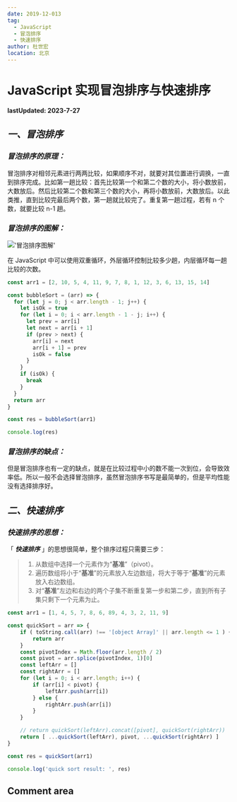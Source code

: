 ```yaml
---
date: 2019-12-013
tag:
  - JavaScript
  - 冒泡排序
  - 快速排序
author: 杜世宏
location: 北京
---
```


# JavaScript 实现冒泡排序与快速排序

**lastUpdated: 2023-7-27**

## _一、冒泡排序_

### _冒泡排序的原理：_

冒泡排序对相邻元素进行两两比较，如果顺序不对，就要对其位置进行调换，一直到排序完成。比如第一趟比较：首先比较第一个和第二个数的大小，将小数放前，大数放后。然后比较第二个数和第三个数的大小，再将小数放前，大数放后。以此类推，直到比较完最后两个数，第一趟就比较完了。重复第一趟过程，若有 n 个数，就要比较 n-1 趟。

### _冒泡排序的图解：_

!['冒泡排序图解'](https://user-gold-cdn.xitu.io/2019/9/19/16d482878a7f51eb?w=811&h=253&f=gif&s=376455)

在 JavaScript 中可以使用双重循环，外层循环控制比较多少趟，内层循环每一趟比较的次数。

```JavaScript
const arr1 = [2, 10, 5, 4, 11, 9, 7, 8, 1, 12, 3, 6, 13, 15, 14]

const bubbleSort = (arr) => {
  for (let j = 0; j < arr.length - 1; j++) {
    let isOk = true
    for (let i = 0; i < arr.length - 1 - j; i++) {
      let prev = arr[i]
      let next = arr[i + 1]
      if (prev > next) {
        arr[i] = next
        arr[i + 1] = prev
        isOk = false
      }
    }
    if (isOk) {
      break
    }
  }
  return arr
}

const res = bubbleSort(arr1)

console.log(res)

```

### _冒泡排序的缺点：_

但是冒泡排序也有一定的缺点，就是在比较过程中小的数不能一次到位，会导致效率低。所以一般不会选择冒泡排序，虽然冒泡排序书写是最简单的，但是平均性能没有选择排序好。

## _二、快速排序_

### _快速排序的思想：_

「 _**快速排序**_ 」的思想很简单，整个排序过程只需要三步：

> 1. 从数组中选择一个元素作为“**基准**”（pivot）。
> 2. 遍历数组将小于“**基准**”的元素放入左边数组，将大于等于“**基准**”的元素放入右边数组。
> 3. 对“**基准**”左边和右边的两个子集不断重复第一步和第二步，直到所有子集只剩下一个元素为止。

```JavaScript
const arr1 = [1, 4, 5, 7, 8, 6, 89, 4, 3, 2, 11, 9]

const quickSort = arr => {
    if ( toString.call(arr) !== '[object Array]' || arr.length <= 1 ) {
        return arr
    }
    const pivotIndex = Math.floor(arr.length / 2)
    const pivot = arr.splice(pivotIndex, 1)[0]
    const leftArr = []
    const rightArr = []
    for (let i = 0; i < arr.length; i++) {
        if (arr[i] < pivot) {
            leftArr.push(arr[i])
        } else {
            rightArr.push(arr[i])
        }
    }

    // return quickSort(leftArr).concat([pivot], quickSort(rightArr))
    return [ ...quickSort(leftArr), pivot, ...quickSort(rightArr) ]
}

const res = quickSort(arr1)

console.log('quick sort result: ', res)

```
<!-- README.md -->
## Comment area

<Vssue />